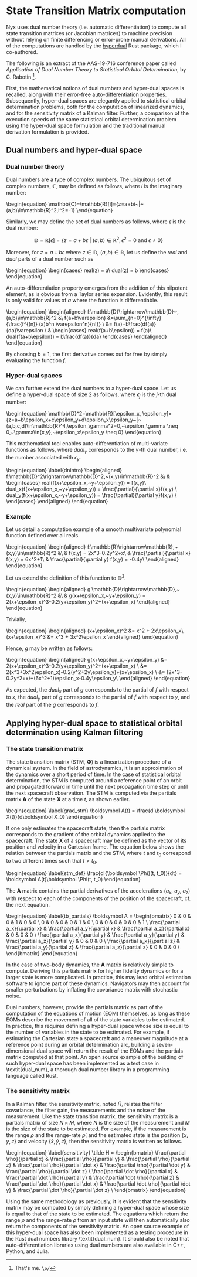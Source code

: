 # State Transition Matrix computation

Nyx uses dual number theory (i.e. automatic differentiation) to compute all state transition matrices (or Jacobian matrices) to machine precision without relying on finite differencing or error-prone manual derivations. All of the computations are handled by the [hyperdual](https://gitlab.com/chrisrabotin/hyperdual) Rust package, which I co-authored.

The following is an extract of the AAS-19-716 conference paper called _Application of Dual Number Theory to Statistical Orbital Determination_, by C. Rabotin [^1].

First, the mathematical notions of dual numbers and hyper-dual spaces is recalled, along with their error-free auto-differentiation properties. Subsequently, hyper-dual spaces are elegantly applied to statistical orbital determination problems, both for the computation of linearized dynamics, and for the sensitivity matrix of a Kalman filter. Further, a comparison of the execution speeds of the same statistical orbital determination problem using the hyper-dual space formulation and the traditional manual derivation formulation is provided.

## Dual numbers and hyper-dual space
### Dual number theory
Dual numbers are a type of complex numbers. The ubiquitous set of complex numbers, $\mathbb{C}$, may be defined as follows, where $i$ is the imaginary number:

\begin{equation} \mathbb{C}=\mathbb{R}[i]=\{z=a+bi~|~(a,b)\in\mathbb{R}^2,i^2=-1\} \end{equation}

Similarly, we may define the set of dual numbers as follows, where $\epsilon$ is the dual number:

$$\begin{equation} \mathbb{D}=\mathbb{R}[\epsilon]=\{z=a+b\epsilon~|~(a,b)\in\mathbb{R}^2,\epsilon^2=0 \text{~and~} \epsilon \neq 0\} \end{equation}$$

Moreover, for $z=a+b\epsilon$ where $z\in\mathbb{D},~(a,b)\in\mathbb{R}$, let us define the $real$ and $dual$ parts of a dual number such as

\begin{equation}
  \begin{cases}
    real(z) = a\\
    dual(z) = b
  \end{cases}
\end{equation}

An auto-differentiation property emerges from the addition of this nilpotent element, as is obvious from a Taylor series expansion. Evidently, this result is only valid for values of $a$ where the function is differentiable.

\begin{equation}
\begin{aligned}
f:\mathbb{D}\rightarrow\mathbb{D}~, (a,b)\in\mathbb{R}^2 &\\
f(a+b\varepsilon)
&=\sum_{n=0}^{\infty} {\frac{f^{(n)} (a)b^n \varepsilon^n}{n!}} \\
&= f(a)+b\frac{df(a)}{da}\varepsilon \\
&
\begin{cases}
    real(f(a+b\epsilon)) = f(a)\\
    dual(f(a+b\epsilon)) = b\frac{df(a)}{da}
  \end{cases}
\end{aligned}
\end{equation}

By choosing $b=1$, the first derivative comes out for free by simply evaluating the function $f$.

### Hyper-dual spaces
We can further extend the dual numbers to a hyper-dual space. Let us define a hyper-dual space of size 2 as follows, where $\epsilon_j$ is the $j$-th dual number:

\begin{equation} \mathbb{D}^2=\mathbb{R}[\epsilon_x, \epsilon_y]=\{z=a+b\epsilon_x+c\epsilon_y+d\epsilon_x\epsilon_y~|~(a,b,c,d)\in\mathbb{R}^4,\epsilon_\gamma^2=0,~\epsilon_\gamma \neq 0,~\gamma\in\{x,y\},~\epsilon_x\epsilon_y \neq 0\} \end{equation}

This mathematical tool enables auto-differentiation of multi-variate functions as follows, where $dual_\gamma$ corresponds to the $\gamma$-th dual number, i.e. the number associated with $\epsilon_\gamma$.

\begin{equation}
\label{dnintro}
\begin{aligned}
f:\mathbb{D}^2\rightarrow\mathbb{D}^2,~(x,y)\in\mathbb{R}^2 &\\
& 
\begin{cases}
    real(f(x+\epsilon_x,~y+\epsilon_y)) = f(x,y)\\
    dual_x(f(x+\epsilon_x,~y+\epsilon_y)) = \frac{\partial}{\partial x}f(x,y) \\
    dual_y(f(x+\epsilon_x,~y+\epsilon_y)) = \frac{\partial}{\partial y}f(x,y) \\
  \end{cases}
\end{aligned}
\end{equation}

### Example
Let us detail a computation example of a smooth multivariate polynomial function defined over all reals.

\begin{equation}
\begin{aligned}
f:\mathbb{R}\rightarrow\mathbb{R},~(x,y)\in\mathbb{R}^2 &\\
& f(x,y) = 2x^3-0.2y^2+x\\
& \frac{\partial}{\partial x} f(x,y) = 6x^2+1\\
& \frac{\partial}{\partial y} f(x,y) = -0.4y\\
\end{aligned}
\end{equation}

Let us extend the definition of this function to $\mathbb{D}^2$.

\begin{equation}
\begin{aligned}
g:\mathbb{D}\rightarrow\mathbb{D},~(x,y)\in\mathbb{R}^2 &\\
& g(x+\epsilon_x,~y+\epsilon_y) = 2(x+\epsilon_x)^3-0.2(y+\epsilon_y)^2+(x+\epsilon_x)
\end{aligned}
\end{equation}

Trivially,

\begin{equation}
\begin{aligned}
(x+\epsilon_x)^2 &= x^2 + 2x\epsilon_x\\
(x+\epsilon_x)^3 &= x^3 + 3x^2\epsilon_x
\end{aligned}
\end{equation}

Hence, $g$ may be written as follows:

\begin{equation}
\begin{aligned}
g(x+\epsilon_x,~y+\epsilon_y) &= 2(x+\epsilon_x)^3-0.2(y+\epsilon_y)^2+(x+\epsilon_x) \\
&= 2(x^3+3x^2\epsilon_x)-0.2(y^2+2y\epsilon_y)+(x+\epsilon_x) \\
&= (2x^3-0.2y^2+x)+(6x^2+1)\epsilon_x-0.4y\epsilon_y\\
\end{aligned}
\end{equation}

As expected, the $dual_x$ part of $g$ corresponds to the partial of $f$ with respect to $x$, the $dual_y$ part of $g$ corresponds to the partial of $f$ with respect to $y$, and the $real$ part of the $g$ corresponds to $f$.

## Applying hyper-dual space to statistical orbital determination using Kalman filtering
### The state transition matrix
The state transition matrix (STM, $\boldsymbol \Phi$) is a linearization procedure of a dynamical system. In the field of astrodynamics, it is an approximation of the dynamics over a short period of time. In the case of statistical orbital determination, the STM is computed around a reference point of an orbit and propagated forward in time until the next propagation time step or until the next spacecraft observation. The STM is computed via the partials matrix $\boldsymbol A$ of the state $\boldsymbol X$ at a time $t$, as shown earlier.

\begin{equation}
\label{grad_stm}
\boldsymbol A(t) = \frac{d \boldsymbol X(t)}{d\boldsymbol X_0}
\end{equation}

If one only estimates the spacecraft state, then the partials matrix corresponds to the gradient of the orbital dynamics applied to the spacecraft. The state $\boldsymbol X$ of a spacecraft may be defined as the vector of its position and velocity in a Cartesian frame. The equation below shows the relation between the partials matrix and the STM, where $t$ and $t_0$ correspond to two different times such that $t>t_0$.

\begin{equation}
\label{stm_def}
\frac{d {\boldsymbol \Phi}(t, t_0)}{dt} = \boldsymbol A(t)\boldsymbol \Phi(t, t_0)
\end{equation}

The $\boldsymbol A$ matrix contains the partial derivatives of the accelerations ($a_x,~a_y,~a_z$) with respect to each of the components of the position of the spacecraft, cf. the next equation.

\begin{equation}
\label{tb_partials}
\boldsymbol A = \begin{bmatrix}
    0 & 0 & 0 & 1 & 0 & 0 \\
    0 & 0 & 0 & 0 & 1 & 0 \\
    0 & 0 & 0 & 0 & 0 & 1 \\
    \frac{\partial a_x}{\partial x} & \frac{\partial a_y}{\partial x} & \frac{\partial a_z}{\partial x} & 0 & 0 & 0 \\
    \frac{\partial a_x}{\partial y} & \frac{\partial a_y}{\partial y} & \frac{\partial a_z}{\partial y} & 0 & 0 & 0 \\
    \frac{\partial a_x}{\partial z} & \frac{\partial a_y}{\partial z} & \frac{\partial a_z}{\partial z} & 0 & 0 & 0 \\
\end{bmatrix}
\end{equation}

In the case of two-body dynamics, the $\boldsymbol A$ matrix is relatively simple to compute. Deriving this partials matrix for higher fidelity dynamics or for a larger state is more complicated. In practice, this may lead orbital estimation software to ignore part of these dynamics. Navigators may then account for smaller perturbations by inflating the covariance matrix with stochastic noise.

Dual numbers, however, provide the partials matrix as part of the computation of the equations of motion (EOM) themselves, as long as these EOMs describe the movement of all of the state variables to be estimated. In practice, this requires defining a hyper-dual space whose size is equal to the number of variables in the state to be estimated. For example, if estimating the Cartesian state a spacecraft and a maneuver magnitude at a reference point during an orbital determination arc, building a seven-dimensional dual space will return the result of the EOMs and the partials matrix computed at that point. An open source example of the building of such hyper-dual space has been implemented as a test case in \textit{dual\_num}, a thorough dual number library in a programming language called Rust.

### The sensitivity matrix
In a Kalman filter, the sensitivity matrix, noted $\tilde{H}$, relates the filter covariance, the filter gain, the measurements and the noise of the measurement. Like the state transition matrix, the sensitivity matrix is a partials matrix of size $N\times M$, where $N$ is the size of the measurement and $M$ is the size of the state to be estimated. For example, if the measurement is the range $\rho$ and the range-rate $\dot{\rho}$, and the estimated state is the position $\{x,y,z\}$ and velocity $\{\dot x, \dot y, \dot z\}$, then the sensitivity matrix is written as follows.

\begin{equation}
\label{sensitivity}
\tilde H = \begin{bmatrix}
    \frac{\partial \rho}{\partial x} & \frac{\partial \rho}{\partial y} & \frac{\partial \rho}{\partial z} & \frac{\partial \rho}{\partial \dot x} & \frac{\partial \rho}{\partial \dot y} & \frac{\partial \rho}{\partial \dot z} \\
    \frac{\partial \dot \rho}{\partial x} & \frac{\partial \dot \rho}{\partial y} & \frac{\partial \dot \rho}{\partial z} & \frac{\partial \dot \rho}{\partial \dot x} & \frac{\partial \dot \rho}{\partial \dot y} & \frac{\partial \dot \rho}{\partial \dot z} \\
\end{bmatrix}
\end{equation}

Using the same methodology as previously, it is evident that the sensitivity matrix may be computed by simply defining a hyper-dual space whose size is equal to that of the state to be estimated. The equations which return the range $\rho$ and the range-rate $\dot\rho$ from an input state will then automatically also return the components of the sensitivity matrix. An open source example of this hyper-dual space has also been implemented as a testing procedure in the Rust dual numbers library \textit{dual\_num}. It should also be noted that auto-differentiation libraries using dual numbers are also available in C++, Python, and Julia.


[^1]: That's me. `\o/`